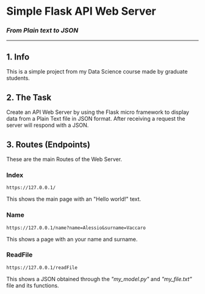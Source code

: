# Simple Flask API Web Server
### *From Plain text to JSON*

---

## 1. Info
This is a simple project from my Data Science course made by graduate students.

## 2. The Task
Create an API Web Server by using the Flask micro framework to display data from a Plain Text file in JSON format.
After receiving a request the server will respond with a JSON.

## 3. Routes (Endpoints)
These are the main Routes of the Web Server.

### Index
```
https://127.0.0.1/
```
This shows the main page with an "Hello world!" text.

### Name
```
https://127.0.0.1/name?name=Alessio&surname=Vaccaro
```
This shows a page with an your name and surname.

### ReadFile
```
https://127.0.0.1/readFile
```
This shows a JSON obtained through the *"my_model.py"* and *"my_file.txt"* file and its functions.
